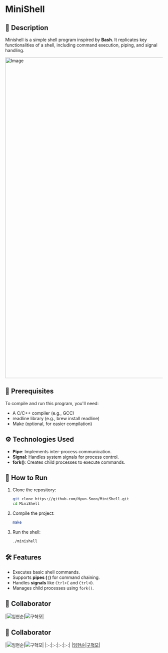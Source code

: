 # **MiniShell**  

## 📌 **Description**  
Minishell is a simple shell program inspired by **Bash**. It replicates key functionalities of a shell, including command execution, piping, and signal handling.  

<img width="1025" alt="Image" src="https://github.com/user-attachments/assets/a437d0e9-f16b-45eb-9513-20ada7a82a9d" />

## 📜 **Prerequisites**
To compile and run this program, you'll need:

- A C/C++ compiler (e.g., GCC)
- readline library (e.g., brew install readline)
- Make (optional, for easier compilation)

## ⚙️ **Technologies Used**  
- **Pipe**: Implements inter-process communication.  
- **Signal**: Handles system signals for process control.  
- **fork()**: Creates child processes to execute commands.  

## 🚀 **How to Run**  
1. Clone the repository:  
   ```bash
   git clone https://github.com/Hyun-Soon/MiniShell.git
   cd MiniShell
   ```
2. Compile the project:  
   ```bash
   make
   ```
3. Run the shell:  
   ```bash
   ./minishell
   ```  

## 🛠 **Features**  
- Executes basic shell commands.  
- Supports **pipes (`|`)** for command chaining.  
- Handles **signals** like `Ctrl+C` and `Ctrl+D`.  
- Manages child processes using `fork()`.  

## 🙌 Collaborator
|![임현순](https://avatars.githubusercontent.com/u/66724166)|![구혁모](https://avatars.githubusercontent.com/u/115722373?v=4)|

## 🙌 Collaborator
|![임현순](https://avatars.githubusercontent.com/u/66724166)|![구혁모](https://avatars.githubusercontent.com/u/115722373?v=4)|
|:-:|:-:|:-:|:-:|
|[임현순](https://github.com/Hyun-Soon)|[구혁모](https://github.com/siru02)|